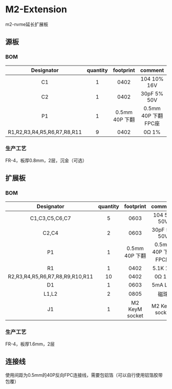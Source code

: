 # M2-Extension

m2-nvme延长扩展板

## 源板

### BOM

|         Designator          | quantity |  footprint   |      comment      |
|:---------------------------:|:--------:|:------------:|:-----------------:|
|             C1              |    1     |     0402     |    104 10% 16V    |
|             C2              |    1     |     0402     |    30pF 5% 50V    |
|             P1              |    1     | 0.5mm 40P 下翻 | 0.5mm 40P 下翻 FPC座 |
| R1,R2,R3,R4,R5,R6,R7,R8,R11 |    9     |     0402     |       0Ω 1%       |

### 生产工艺

FR-4，板厚0.8mm，2层，沉金（可选）

## 扩展板

### BOM

|           Designator            | quantity |   footprint    |      comment      |
|:-------------------------------:|:--------:|:--------------:|:-----------------:|
|         C1,C3,C5,C6,C7          |    5     |      0603      |    104 5% 50V     |
|              C2,C4              |    2     |      0603      |    30pF 5% 50V    |
|               P1                |    1     |  0.5mm 40P 下翻  | 0.5mm 40P 下翻 FPC座 |
|               R1                |    1     |      0402      |      5.1K 1%      |
| R2,R3,R4,R5,R6,R7,R8,R9,R10,R11 |    10    |      0402      |       0Ω 1%       |
|               D1                |    1     |      0603      |      5mA LED      |
|              L1,L2              |    2     |      0805      |        磁珠         |
|               J1                |    1     | M2 KeyM socket |  M2 KeyM socket   |

### 生产工艺

FR-4，板厚1.6mm，2层

## 连接线

使用间距为0.5mm的40P反向FPC连接线，需要包铝箔（可以自行使用铝箔胶带包覆）





